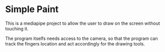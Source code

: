 # Simple Paint

This is a mediapipe project to allow the user to draw on the screen without touching it.

The program itselfs needs access to the camera, so that the program can track the fingers location and act accordingly for the drawing tools.
